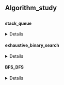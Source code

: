 <h2>Algorithm_study<h2>
  
  
<h4>stack_queue</h4>
<details>
 :one:stack_queue_1<br>
  - stack, queue<br>
 :two:stack_queue_2<br>
  - 프로그래머스 주식가격 <br>
 :three:stack_queue_3<br>
  - 프로그래머스 기능개발<br>
 :four:stack_queue_4<br>
  - 프로그래머스 다리를 지나는 트럭<br>
</details>

<h4>exhaustive_binary_search</h4>
<details>
  :one:exhaustive_binary_search_1.py<br>
    - 완전탐색, 이진탐색<br>
  :two:exhaustive_binary_search_2.py <br>
    - 프로그래머스 모의고사<br>
  :three:<br>
    -<br>
  :four:exhaustive_binary_search_4.py <br>
    - BAEKJOON 10816 숫자카드2
</details>
  
<h4>BFS_DFS</h4>
<details>
  :one:exhaustive_binary_search_1.py<br>
    - 너비우선탐색, 깊이우선탐색 <br>
  :two:exhaustive_binary_search_2.py <br>
    - BAEKJOON 1260 DFS와 BFS<br>
  :three:<br>
    - BAEKJOON 2606 바이러스<br>
</details>

